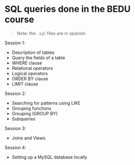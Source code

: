 # SQL queries done in the BEDU course
> Note: the `.sql` files are in spanish.

Session 1:
- Description of tables
- Query the fields of a table
- WHERE clause
- Relational operators
- Logical operators
- ORDER BY clause
- LIMIT clause

Session 2:
- Searching for patterns using LIKE
- Grouping functions
- Grouping (GROUP BY)
- Subqueries

Session 3:
- Joins and Views

Session 4:
- Setting up a MySQL database locally
